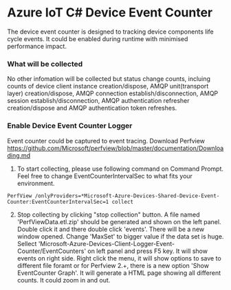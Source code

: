 # Azure IoT C# Device Event Counter

The device event counter is designed to tracking device components life cycle events. It could be enabled during runtime with minimised performance impact.

### What will be collected

No other infomation will be collected but status change counts, incluing counts of device client instance creation/dispose, AMQP unit(transport layer) creation/dispose, AMQP connection establish/disconnection, AMQP session establish/disconnection,
AMQP authentication refresher creation/dispose and AMQP authentication token refreshes.

### Enable Device Event Counter Logger

Event counter could be captured to event tracing. Download Perfview https://github.com/Microsoft/perfview/blob/master/documentation/Downloading.md 

1. To start collecting, please use following command on Command Prompt. Feel free to change EventCounterIntervalSec to what fits your environment.
```
PerfView /onlyProviders=*Microsoft-Azure-Devices-Shared-Device-Event-Counter:EventCounterIntervalSec=1 collect
```

2. Stop collecting by clicking "stop collection" button. A file named 'PerfViewData.etl.zip' should be generated and shown on the left panel. Double click it and there double click 'events'. There will be a new window opened. Change 'MaxSet' to bigger value if the data set is huge. Sellect 'Microsoft-Azure-Devices-Client-Logger-Event-Counter/EventCounters' on left panel and press F5 key. It will show events on right side. Right click the menu, it will show options to save to different file foramt or for Perfview 2.+, there is a new option 'Show EventCounter Graph'. It will generate a HTML page showing all different counts. It could zoom in and out.
